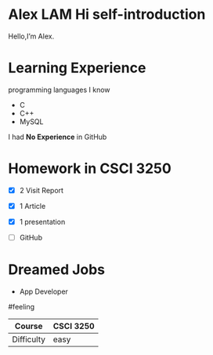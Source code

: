 # Alex LAM Hi self-introduction


Hello,I’m Alex.

# Learning Experience

programming languages I know
- C
- C++
- MySQL

I had **No Experience** in GitHub 

# Homework in CSCI 3250
- [x] 2 Visit Report
- [x] 1 Article
- [x] 1 presentation
- [ ] GitHub


# Dreamed Jobs
- App Developer


#feeling

Course | CSCI 3250
------------ | ------------ 
Difficulty| easy
